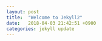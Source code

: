 ```yaml
---
layout: post
title:  "Welcome to Jekyll2"
date:   2018-04-03 21:42:51 +0900
categories: jekyll update
---
```


